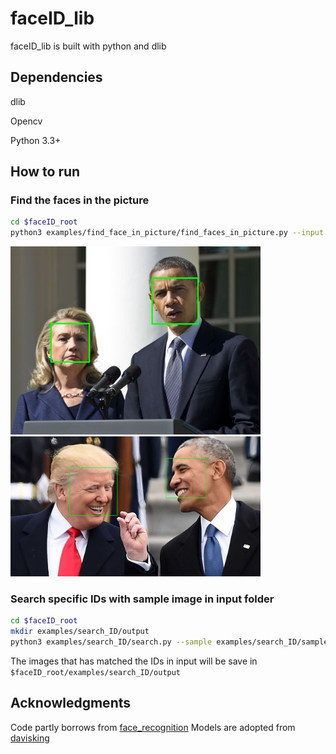 # faceID_lib

faceID_lib is built with python and dlib

## Dependencies
dlib

Opencv

Python 3.3+

## How to run
### Find the faces in the picture

```bash
cd $faceID_root
python3 examples/find_face_in_picture/find_faces_in_picture.py --input image_to_test --output output_image_with_face_rect
```

<img src="examples/find_face_in_picture/result1.jpg" width="400px"/>

<img src="examples/find_face_in_picture/result2.jpg" width="400px"/>



### Search specific IDs with sample image in input folder

```bash
cd $faceID_root
mkdir examples/search_ID/output
python3 examples/search_ID/search.py --sample examples/search_ID/sample_clintion_trump.png --input examples/search_ID/input/ --output_folder examples/search_ID/output/ --cpus 1 --model cnn
```

The images that has matched the IDs in input will be save in 
```$faceID_root/examples/search_ID/output```

## Acknowledgments
Code partly borrows from [face_recognition](https://github.com/ageitgey/face_recognition)
Models are adopted from [davisking](https://github.com/davisking/dlib-models.git)
